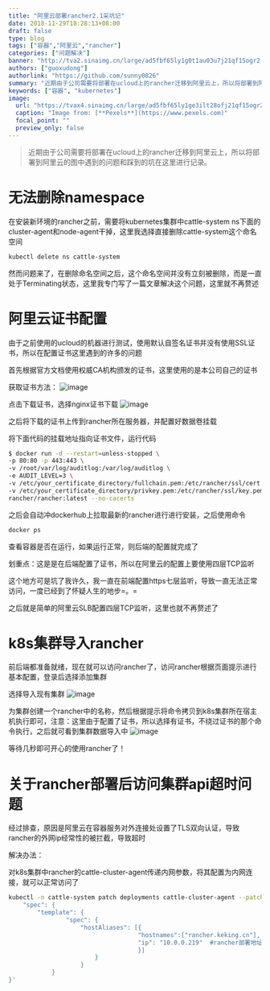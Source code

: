 ```yaml
---
title: "阿里云部署rancher2.1采坑记"
date: 2018-11-29T18:28:13+08:00
draft: false
type: blog
tags: ["容器","阿里云","rancher"]
categories: ["问题解决"]
banner: "http://tva2.sinaimg.cn/large/ad5fbf65ly1g0t1au03u7j21qf15ogr2.jpg"
authors: ["guoxudong"]
authorlink: "https://github.com/sunny0826"
summary: "近期由于公司需要将部署在ucloud上的rancher迁移到阿里云上，所以将部署到阿里云的图中遇到的问题和踩到的坑在这里进行记录。"
keywords: ["容器", "kubernetes"]
image:
  url: "https://tvax4.sinaimg.cn/large/ad5fbf65ly1ge3ilt28ofj21qf15ogr2.jpg"
  caption: "Image from: [**Pexels**](https://www.pexels.com)"
  focal_point: ""
  preview_only: false
---
```

>近期由于公司需要将部署在ucloud上的rancher迁移到阿里云上，所以将部署到阿里云的图中遇到的问题和踩到的坑在这里进行记录。

# 无法删除namespace

在安装新环境的rancher之前，需要将kubernetes集群中cattle-system ns下面的cluster-agent和node-agent干掉，这里我选择直接删除cattle-system这个命名空间

```bash
kubectl delete ns cattle-system
```

然而问题来了，在删除命名空间之后，这个命名空间并没有立刻被删除，而是一直处于Terminating状态，这里我专门写了一篇文章解决这个问题，这里就不再赘述

# 阿里云证书配置

由于之前使用的ucloud的机器进行测试，使用默认自签名证书并没有使用SSL证书，所以在配置证书这里遇到的许多的问题

首先根据官方文档使用权威CA机构颁发的证书，这里使用的是本公司自己的证书

获取证书方法：
![image](/images/source/jinrussl.png)

点击下载证书，选择nginx证书下载
![image](/images/source/zhengshu.png)

之后将下载的证书上传到rancher所在服务器，并配置好数据卷挂载

将下面代码的挂载地址指向证书文件，运行代码

```bash
$ docker run -d --restart=unless-stopped \
-p 80:80 -p 443:443 \
-v /root/var/log/auditlog:/var/log/auditlog \
-e AUDIT_LEVEL=3 \
-v /etc/your_certificate_directory/fullchain.pem:/etc/rancher/ssl/cert.pem \
-v /etc/your_certificate_directory/privkey.pem:/etc/rancher/ssl/key.pem \
rancher/rancher:latest --no-cacerts
```

之后会自动冲dockerhub上拉取最新的rancher进行进行安装，之后使用命令

```bash
docker ps
```

查看容器是否在运行，如果运行正常，则后端的配置就完成了

划重点：这是是在后端配置了证书，所以在阿里云的配置上要使用四层TCP监听

这个地方可是坑了我许久，我一直在前端配置https七层监听，导致一直无法正常访问，一度已经到了怀疑人生的地步=。=

之后就是简单的阿里云SLB配置四层TCP监听，这里也就不再赘述了

# k8s集群导入rancher

前后端都准备就绪，现在就可以访问rancher了，访问rancher根据页面提示进行基本配置，登录后选择添加集群

选择导入现有集群
![image](/images/source/add.png)

为集群创建一个rancher中的名称，然后根据提示将命令拷贝到k8s集群所在宿主机执行即可，注意：这里由于配置了证书，所以选择有证书，不绕过证书的那个命令执行，之后就可看到集群数据导入中
![image](/images/source/wating.png)

等待几秒即可开心的使用rancher了！

# 关于rancher部署后访问集群api超时问题

经过排查，原因是阿里云在容器服务对外连接处设置了TLS双向认证，导致rancher的外网ip经常性的被拦截，导致超时

解决办法：

对k8s集群中rancher的cattle-cluster-agent传递内网参数，将其配置为内网连接，就可以正常访问了

```bash
kubectl -n cattle-system patch deployments cattle-cluster-agent --patch '{
    "spec": {
        "template": {
                "spec": {
                    "hostAliases": [{
                                    "hostnames":["rancher.keking.cn"],  #rancher的域名
                                    "ip": "10.0.0.219"  #rancher部署地址
                                    }]
                        }
                    }
            }
}'
```